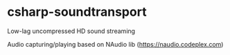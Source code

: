 csharp-soundtransport
=====================


Low-lag uncompressed HD sound streaming

Audio capturing/playing based on NAudio lib (https://naudio.codeplex.com)
